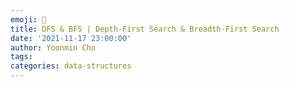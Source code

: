 ```yaml
---
emoji: 🧼
title: DFS & BFS | Depth-First Search & Breadth-First Search
date: '2021-11-17 23:00:00'
author: Yoonmin Cho
tags:
categories: data-structures
---
```


```toc

```

